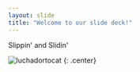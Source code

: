 ```yaml
---
layout: slide
title: "Welcome to our slide deck!"
---
```


Slippin' and Slidin'

![luchadortocat](https://octodex.github.com/images/luchadortocat.png)
{: .center}
